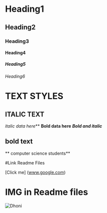 # Heading1
## Heading2
### Heading3
#### Heading4
##### Heading5
###### Heading6

# TEXT STYLES
## ITALIC TEXT
*italic data here***
**Bold data here**
***Bold and italic***


##  bold text
** computer science students**

#Link Readme Files

[Click me]  (www.google.com)
# IMG in Readme files
![Dhoni]("Dhoni.JPG")
